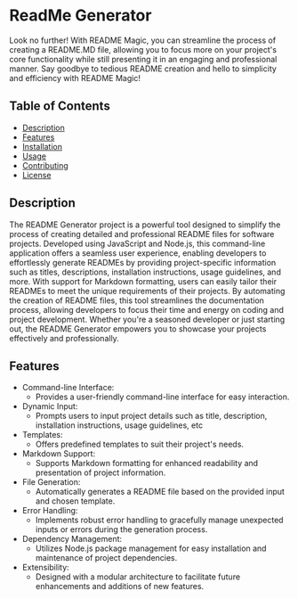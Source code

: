 # ReadMe Generator 

Look no further! With README Magic, you can streamline the process of creating a README.MD file, allowing you to focus more on your project's core functionality while still presenting it in an engaging and professional manner. Say goodbye to tedious README creation and hello to simplicity and efficiency with README Magic!

## Table of Contents

- [Description](#description)
- [Features](#features)
- [Installation](#installation)
- [Usage](#usage)
- [Contributing](#contributing)
- [License](#license)

## Description

The README Generator project is a powerful tool designed to simplify the process of creating detailed and professional README files for software projects. Developed using JavaScript and Node.js, this command-line application offers a seamless user experience, enabling developers to effortlessly generate READMEs by providing project-specific information such as titles, descriptions, installation instructions, usage guidelines, and more. With support for Markdown formatting, users can easily tailor their READMEs to meet the unique requirements of their projects. By automating the creation of README files, this tool streamlines the documentation process, allowing developers to focus their time and energy on coding and project development. Whether you're a seasoned developer or just starting out, the README Generator empowers you to showcase your projects effectively and professionally.

## Features

- Command-line Interface: 
    - Provides a user-friendly command-line interface for easy interaction.
- Dynamic Input: 
    - Prompts users to input project details such as title, description, installation instructions, usage guidelines, etc
- Templates: 
    - Offers predefined templates to suit their project's needs.
- Markdown Support: 
    - Supports Markdown formatting for enhanced readability and presentation of project information.
- File Generation: 
    - Automatically generates a README file based on the provided input and chosen template.
- Error Handling: 
    - Implements robust error handling to gracefully manage unexpected inputs or errors during the generation process.
- Dependency Management: 
    - Utilizes Node.js package management for easy installation and maintenance of project dependencies.
- Extensibility:
    - Designed with a modular architecture to facilitate future enhancements and additions of new features.